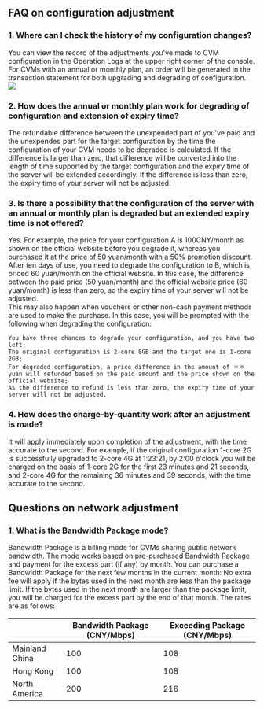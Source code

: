 ## FAQ on configuration adjustment
### 1. Where can I check the history of my configuration changes? 
You can view the record of the adjustments you've made to CVM configuration in the Operation Logs at the upper right corner of the console. For CVMs with an annual or monthly plan, an order will be generated in the transaction statement for both upgrading and degrading of configuration.
![](//mccdn.qcloud.com/static/img/b759463ebe8f1e988902456f2aed07c8/image.png)

### 2. How does the annual or monthly plan work for degrading of configuration and extension of expiry time? 
The refundable difference between the unexpended part of you've paid and the unexpended part for the target configuration by the time the configuration of your CVM needs to be degraded is calculated. If the difference is larger than zero, that difference will be converted into the length of time supported by the target configuration and the expiry time of the server will be extended accordingly. If the difference is less than zero, the expiry time of your server will not be adjusted.

### 3. Is there a possibility that the configuration of the server with an annual or monthly plan is degraded but an extended expiry time is not offered? 
Yes. 
For example, the price for your configuration A is 100CNY/month as shown on the official website before you degrade it, whereas you purchased it at the price of 50 yuan/month with a 50% promotion discount. After ten days of use, you need to degrade the configuration to B, which is priced 60 yuan/month on the official website. In this case, the difference between the paid price (50 yuan/month) and the official website price (60 yuan/month) is less than zero, so the expiry time of your server will not be adjusted.  
This may also happen when vouchers or other non-cash payment methods are used to make the purchase. In this case, you will be prompted with the following when degrading the configuration:

```
You have three chances to degrade your configuration, and you have two left; 
The original configuration is 2-core 8GB and the target one is 1-core 2GB; 
For degraded configuration, a price difference in the amount of ＊＊ yuan will refunded based on the paid amount and the price shown on the official website; 
As the difference to refund is less than zero, the expiry time of your server will not be adjusted.
```

### 4. How does the charge-by-quantity work after an adjustment is made? 
It will apply immediately upon completion of the adjustment, with the time accurate to the second. 
For example, if the original configuration 1-core 2G is successfully upgraded to 2-core 4G at 1:23:21, by 2:00 o'clock you will be charged on the basis of 1-core 2G for the first 23 minutes and 21 seconds, and 2-core 4G for the remaining 36 minutes and 39 seconds, with the time accurate to the second.

## Questions on network adjustment
### 1. What is the Bandwidth Package mode?
Bandwidth Package is a billing mode for CVMs sharing public network bandwidth. The mode works based on pre-purchased Bandwidth Package and payment for the excess part (if any) by month. You can purchase a Bandwidth Package for the next few months in the current month:
No extra fee will apply if the bytes used in the next month are less than the package limit. If the bytes used in the next month are larger than the package limit, you will be charged for the excess part by the end of that month.
The rates are as follows:

| | Bandwidth Package (CNY/Mbps) |Exceeding Package (CNY/Mbps) |
| --------- | --------- | --------- |
| Mainland China | 100 | 108 |
| Hong Kong | 100 | 108 |
| North America | 200 | 216 |
